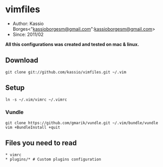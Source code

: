 # vimfiles

* Author: Kassio Borges<"kassioborgesm@gmail.com":kassioborgesm@gmail.com>
* Since: 2011/02

<b>All this configurations was created and tested on mac & linux.</b>

## Download

    git clone git://github.com/kassio/vimfiles.git ~/.vim

## Setup

    ln -s ~/.vim/vimrc ~/.vimrc

### Vundle

    git clone https://github.com/gmarik/vundle.git ~/.vim/bundle/vundle
    vim +BundleInstall +quit

## Files you need to read

    * vimrc
    * plugins/* # Custom plugins configuration
